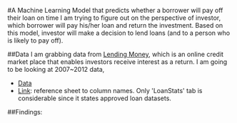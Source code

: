 #A Machine Learning Model that predicts whether a borrower will pay off their loan on time
I am trying to figure out on the perspective of investor, which borrower will pay his/her loan and return the investment. Based on this model, investor will make a decision to lend loans (and to a person who is likely to pay off).

##Data
I am grabbing data from [Lending Money](https://www.lendingclub.com/public/how-peer-lending-works.action), which is an online credit market place that enables investors receive interest as a return.
I am going to be looking at 2007~2012 data, 
- [Data](https://www.lendingclub.com/info/download-data.action)
- [Link](https://docs.google.com/spreadsheets/d/1YxDDHXkl3M4_axThL6leNqPtOdZFWw06ogOF5y9ycwE/edit?usp=sharing): reference sheet to column names. Only 'LoanStats' tab is considerable since it states approved loan datasets.

##Findings:
